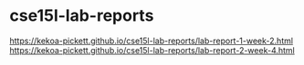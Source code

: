 # cse15l-lab-reports
https://kekoa-pickett.github.io/cse15l-lab-reports/lab-report-1-week-2.html <br>
https://kekoa-pickett.github.io/cse15l-lab-reports/lab-report-2-week-4.html
